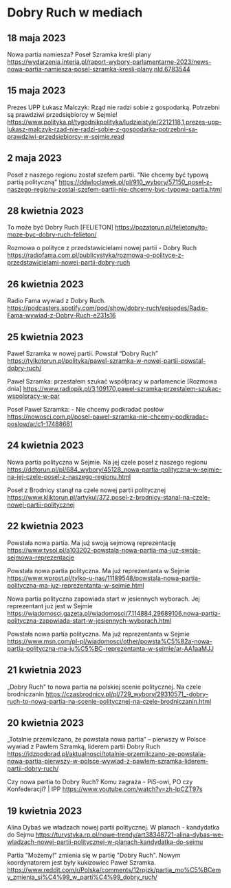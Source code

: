 # Dobry Ruch w mediach

## 18 maja 2023

Nowa partia namiesza? Poseł Szramka kreśli plany
https://wydarzenia.interia.pl/raport-wybory-parlamentarne-2023/news-nowa-partia-namiesza-posel-szramka-kresli-plany,nId,6783544

## 15 maja 2023

Prezes UPP Łukasz Malczyk: Rząd nie radzi sobie z gospodarką. Potrzebni są prawdziwi przedsiębiorcy w Sejmie!
https://www.polityka.pl/tygodnikpolityka/ludzieistyle/2212118,1,prezes-upp-lukasz-malczyk-rzad-nie-radzi-sobie-z-gospodarka-potrzebni-sa-prawdziwi-przedsiebiorcy-w-sejmie.read

## 2 maja 2023

Poseł z naszego regionu został szefem partii. "Nie chcemy być typową partią polityczną"
https://ddwloclawek.pl/pl/910_wybory/57150_posel-z-naszego-regionu-zostal-szefem-partii-nie-chcemy-byc-typowa-partia.html

## 28 kwietnia 2023

To może być Dobry Ruch [FELIETON]
https://pozatorun.pl/felietony/to-moze-byc-dobry-ruch-felieton/

Rozmowa o polityce z przedstawicielami nowej partii - Dobry Ruch
https://radiofama.com.pl/publicystyka/rozmowa-o-polityce-z-przedstawicielami-nowej-partii-dobry-ruch

## 26 kwietnia 2023

Radio Fama wywiad z Dobry Ruch.
https://podcasters.spotify.com/pod/show/dobry-ruch/episodes/Radio-Fama-wywiad-z-Dobry-Ruch-e231s16

## 25 kwietnia 2023

Paweł Szramka w nowej partii. Powstał “Dobry Ruch”
https://tylkotorun.pl/polityka/pawel-szramka-w-nowej-partii-powstal-dobry-ruch/

Paweł Szramka: przestałem szukać współpracy w parlamencie [Rozmowa dnia]
https://www.radiopik.pl/3,109170,pawel-szramka-przestalem-szukac-wspolpracy-w-par

Poseł Paweł Szramka: - Nie chcemy podkradać posłów
https://nowosci.com.pl/posel-pawel-szramka-nie-chcemy-podkradac-poslow/ar/c1-17488681

## 24 kwietnia 2023

Nowa partia polityczna w Sejmie. Na jej czele poseł z naszego regionu
https://ddtorun.pl/pl/684_wybory/45128_nowa-partia-polityczna-w-sejmie-na-jej-czele-posel-z-naszego-regionu.html

Poseł z Brodnicy stanął na czele nowej partii politycznej
https://www.kliktorun.pl/artykul/372,posel-z-brodnicy-stanal-na-czele-nowej-partii-politycznej

## 22 kwietnia 2023

Powstała nowa partia. Ma już swoją sejmową reprezentację
https://www.tysol.pl/a103202-powstala-nowa-partia-ma-juz-swoja-sejmowa-reprezentacje

Powstała nowa partia polityczna. Ma już reprezentanta w Sejmie
https://www.wprost.pl/tylko-u-nas/11189548/powstala-nowa-partia-polityczna-ma-juz-reprezentanta-w-sejmie.html

Nowa partia polityczna zapowiada start w jesiennych wyborach. Jej reprezentant już jest w Sejmie
https://wiadomosci.gazeta.pl/wiadomosci/7,114884,29689106,nowa-partia-polityczna-zapowiada-start-w-jesiennych-wyborach.html

Powstała nowa partia polityczna. Ma już reprezentanta w Sejmie
https://www.msn.com/pl-pl/wiadomosci/other/powsta%C5%82a-nowa-partia-polityczna-ma-ju%C5%BC-reprezentanta-w-sejmie/ar-AA1aaMJJ

## 21 kwietnia 2023

„Dobry Ruch" to nowa partia na polskiej scenie politycznej. Na czele brodniczanin
https://czasbrodnicy.pl/pl/729_wybory/29310571_-dobry-ruch-to-nowa-partia-na-scenie-politycznej-na-czele-brodniczanin.html

## 20 kwietnia 2023

„Totalnie przemilczano, że powstała nowa partia” – pierwszy w Polsce wywiad z Pawłem Szramką, liderem partii Dobry Ruch
https://idzpodprad.pl/aktualnosci/totalnie-przemilczano-ze-powstala-nowa-partia-pierwszy-w-polsce-wywiad-z-pawlem-szramka-liderem-partii-dobry-ruch/

Czy nowa partia to Dobry Ruch? Komu zagraża - PiS-owi, PO czy Konfederacji? | IPP
https://www.youtube.com/watch?v=zh-lpCZT97s

## 19 kwietnia 2023

Alina Dybaś we władzach nowej partii politycznej. W planach - kandydatka do Sejmu
https://turystyka.rp.pl/nowe-trendy/art38348721-alina-dybas-we-wladzach-nowej-partii-politycznej-w-planach-kandydatka-do-sejmu

Partia "Możemy!" zmienia się w partię "Dobry Ruch". Nowym koordynatorem jest były kukizowiec Paweł Szramka.
https://www.reddit.com/r/Polska/comments/12rpjzk/partia_mo%C5%BCemy_zmienia_si%C4%99_w_parti%C4%99_dobry_ruch/
